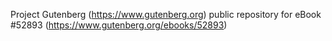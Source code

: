 Project Gutenberg (https://www.gutenberg.org) public repository for
eBook #52893 (https://www.gutenberg.org/ebooks/52893)
